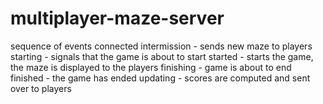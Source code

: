 # multiplayer-maze-server

sequence of events
  connected
    intermission
      - sends new maze to players
    starting
      - signals that the game is about to start
    started
      - starts the game, the maze is displayed to the players
    finishing
      - game is about to end
    finished
      - the game has ended
    updating
      - scores are computed and sent over to players
